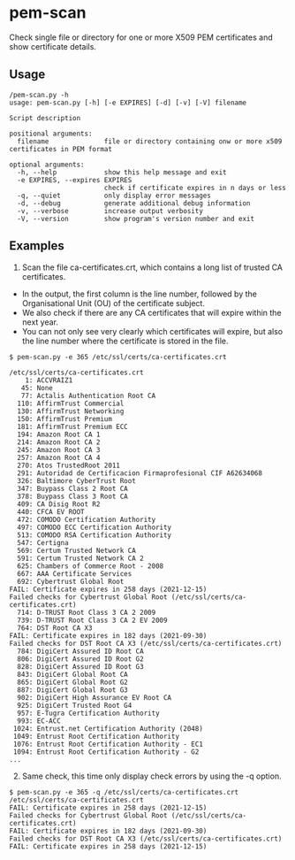 # pem-scan
Check single file or directory for one or more X509 PEM certificates and show certificate details.

## Usage
```
/pem-scan.py -h
usage: pem-scan.py [-h] [-e EXPIRES] [-d] [-v] [-V] filename

Script description

positional arguments:
  filename              file or directory containing onw or more x509 certificates in PEM format

optional arguments:
  -h, --help            show this help message and exit
  -e EXPIRES, --expires EXPIRES
                        check if certificate expires in n days or less
  -q, --quiet           only display error messages
  -d, --debug           generate additional debug information
  -v, --verbose         increase output verbosity
  -V, --version         show program's version number and exit
```

## Examples
1. Scan the file ca-certificates.crt, which contains a long list of trusted CA certificates.
- In the output, the first column is the line number, followed by the Organisational Unit (OU) of the certificate subject.
- We also check if there are any CA certificates that will expire within the next year.
- You can not only see very clearly which certificates will expire, but also the line number where the certificate is stored in the file.
```
$ pem-scan.py -e 365 /etc/ssl/certs/ca-certificates.crt

/etc/ssl/certs/ca-certificates.crt
    1: ACCVRAIZ1
   45: None
   77: Actalis Authentication Root CA
  110: AffirmTrust Commercial
  130: AffirmTrust Networking
  150: AffirmTrust Premium
  181: AffirmTrust Premium ECC
  194: Amazon Root CA 1
  214: Amazon Root CA 2
  245: Amazon Root CA 3
  257: Amazon Root CA 4
  270: Atos TrustedRoot 2011
  291: Autoridad de Certificacion Firmaprofesional CIF A62634068
  326: Baltimore CyberTrust Root
  347: Buypass Class 2 Root CA
  378: Buypass Class 3 Root CA
  409: CA Disig Root R2
  440: CFCA EV ROOT
  472: COMODO Certification Authority
  497: COMODO ECC Certification Authority
  513: COMODO RSA Certification Authority
  547: Certigna
  569: Certum Trusted Network CA
  591: Certum Trusted Network CA 2
  625: Chambers of Commerce Root - 2008
  667: AAA Certificate Services
  692: Cybertrust Global Root
FAIL: Certificate expires in 258 days (2021-12-15)
Failed checks for Cybertrust Global Root (/etc/ssl/certs/ca-certificates.crt)
  714: D-TRUST Root Class 3 CA 2 2009
  739: D-TRUST Root Class 3 CA 2 EV 2009
  764: DST Root CA X3
FAIL: Certificate expires in 182 days (2021-09-30)
Failed checks for DST Root CA X3 (/etc/ssl/certs/ca-certificates.crt)
  784: DigiCert Assured ID Root CA
  806: DigiCert Assured ID Root G2
  828: DigiCert Assured ID Root G3
  843: DigiCert Global Root CA
  865: DigiCert Global Root G2
  887: DigiCert Global Root G3
  902: DigiCert High Assurance EV Root CA
  925: DigiCert Trusted Root G4
  957: E-Tugra Certification Authority
  993: EC-ACC
 1024: Entrust.net Certification Authority (2048)
 1049: Entrust Root Certification Authority
 1076: Entrust Root Certification Authority - EC1
 1094: Entrust Root Certification Authority - G2
...
```

2. Same check, this time only display check errors by using the -q option.
```
$ pem-scan.py -e 365 -q /etc/ssl/certs/ca-certificates.crt
/etc/ssl/certs/ca-certificates.crt
FAIL: Certificate expires in 258 days (2021-12-15)
Failed checks for Cybertrust Global Root (/etc/ssl/certs/ca-certificates.crt)
FAIL: Certificate expires in 182 days (2021-09-30)
Failed checks for DST Root CA X3 (/etc/ssl/certs/ca-certificates.crt)
FAIL: Certificate expires in 258 days (2021-12-15)
```
